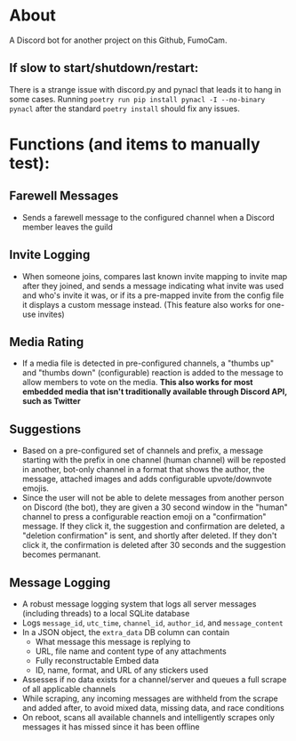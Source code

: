 # About

A Discord bot for another project on this Github, FumoCam.

## If slow to start/shutdown/restart:

There is a strange issue with discord.py and pynacl that leads it to hang in some cases. Running `poetry run pip install pynacl -I --no-binary pynacl` after the standard `poetry install` should fix any issues.

# Functions (and items to manually test):

## Farewell Messages

- Sends a farewell message to the configured channel when a Discord member leaves the guild

## Invite Logging

- When someone joins, compares last known invite mapping to invite map after they joined, and sends a message indicating what invite was used and who's invite it was, or if its a pre-mapped invite from the config file it displays a custom message instead. (This feature also works for one-use invites)

## Media Rating

- If a media file is detected in pre-configured channels, a "thumbs up" and "thumbs down" (configurable) reaction is added to the message to allow members to vote on the media. **This also works for most embedded media that isn't traditionally available through Discord API, such as Twitter**

## Suggestions

- Based on a pre-configured set of channels and prefix, a message starting with the prefix in one channel (human channel) will be reposted in another, bot-only channel in a format that shows the author, the message, attached images and adds configurable upvote/downvote emojis.
- Since the user will not be able to delete messages from another person on Discord (the bot), they are given a 30 second window in the "human" channel to press a configurable reaction emoji on a "confirmation" message. If they click it, the suggestion and confirmation are deleted, a "deletion confirmation" is sent, and shortly after deleted. If they don't click it, the confirmation is deleted after 30 seconds and the suggestion becomes permanant.

## Message Logging

- A robust message logging system that logs all server messages (including threads) to a local SQLite database
- Logs `message_id`, `utc_time`, `channel_id`, `author_id`, and `message_content`
- In a JSON object, the `extra_data` DB column can contain
  - What message this message is replying to
  - URL, file name and content type of any attachments
  - Fully reconstructable Embed data
  - ID, name, format, and URL of any stickers used
- Assesses if no data exists for a channel/server and queues a full scrape of all applicable channels
- While scraping, any incoming messages are withheld from the scrape and added after, to avoid mixed data, missing data, and race conditions
- On reboot, scans all available channels and intelligently scrapes only messages it has missed since it has been offline
